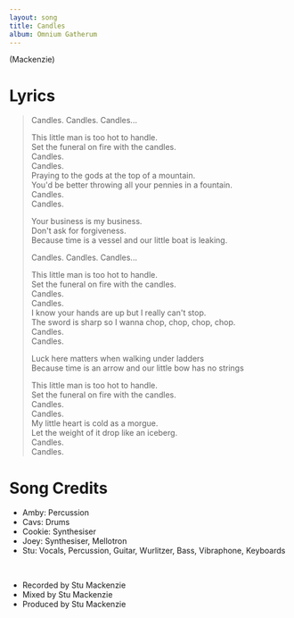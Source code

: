 ```yaml
---
layout: song
title: Candles
album: Omnium Gatherum
---
```


(Mackenzie)

# Lyrics

> Candles. Candles. Candles...  
>  
> This little man is too hot to handle.  
> Set the funeral on fire with the candles.  
> Candles.  
> Candles.  
> Praying to the gods at the top of a mountain.  
> You'd be better throwing all your pennies in a fountain.  
> Candles.  
> Candles.  
>  
> Your business is my business.  
> Don't ask for forgiveness.  
> Because time is a vessel and our little boat is leaking.  
>  
> Candles. Candles. Candles...  
>  
> This little man is too hot to handle.  
> Set the funeral on fire with the candles.  
> Candles.  
> Candles.  
> I know your hands are up but I really can't stop.  
> The sword is sharp so I wanna chop, chop, chop, chop.  
> Candles.  
> Candles.  
>  
> Luck here matters when walking under ladders  
> Because time is an arrow and our little bow has no strings  
>  
> This little man is too hot to handle.  
> Set the funeral on fire with the candles.  
> Candles.  
> Candles.  
> My little heart is cold as a morgue.  
> Let the weight of it drop like an iceberg.  
> Candles.  
> Candles.  

# Song Credits

* Amby: Percussion
* Cavs: Drums
* Cookie: Synthesiser
* Joey: Synthesiser, Mellotron
* Stu: Vocals, Percussion, Guitar, Wurlitzer, Bass, Vibraphone, Keyboards
<br>

* Recorded by Stu Mackenzie
* Mixed by Stu Mackenzie
* Produced by Stu Mackenzie
